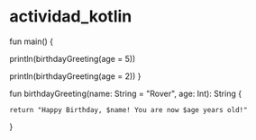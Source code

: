 # actividad_kotlin

fun main() {

println(birthdayGreeting(age = 5))

println(birthdayGreeting(age = 2))
}

fun birthdayGreeting(name: String = "Rover", age: Int): String {
    
    return "Happy Birthday, $name! You are now $age years old!"
}
